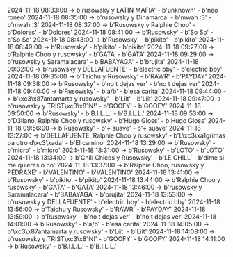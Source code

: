 2024-11-18 08:33:00 -> b'rusowsky y LATIN MAFIA' - b'unknown' - b'neo roneo'
2024-11-18 08:35:00 -> b'rusowsky y Dinamarca' - b'mwah :3' - b'mwah :3'
2024-11-18 08:37:00 -> b'Rusowsky y Ralphie Choo' - b'Dolores' - b'Dolores'
2024-11-18 08:41:00 -> b'Rusowsky' - b'So So' - b'So So'
2024-11-18 08:43:00 -> b'Rusowsky' - b'pikito' - b'pikito'
2024-11-18 08:49:00 -> b'Rusowsky' - b'pikito' - b'pikito'
2024-11-18 09:27:00 -> b'Ralphie Choo y rusowsky' - b'GATA' - b'GATA'
2024-11-18 09:29:00 -> b'rusowsky y Saramalacara' - b'BABAYAGA' - b'brujita'
2024-11-18 09:32:00 -> b'rusowsky y DELLAFUENTE' - b'electric bby' - b'electric bby'
2024-11-18 09:35:00 -> b'Taichu y Rusowsky' - b'RAWR' - b'PAYDAY'
2024-11-18 09:38:00 -> b'Rusowsky' - b'no t dejas ver' - b'no t dejas ver'
2024-11-18 09:40:00 -> b'Rusowsky' - b'a/b' - b'esa carita'
2024-11-18 09:44:00 -> b'\xc3\x87antamarta y rusowsky' - b'Liit' - b'Liit'
2024-11-18 09:47:00 -> b'rusowsky y TRIST\xc3\x81N!' - b'GOOFY' - b'GOOFY'
2024-11-18 09:50:00 -> b'Rusowsky' - b'B.I.L.L.' - b'B.I.L.L.'
2024-11-18 09:53:00 -> b'D3llano, Ralphie Choo y rusowsky' - b'Hugo Gloss' - b'Hugo Gloss'
2024-11-18 09:56:00 -> b'Rusowsky' - b'+ suave' - b'+ suave'
2024-11-18 13:27:00 -> b'DELLAFUENTE, Ralphie Choo y rusowsky' - b'L\xc3\xa1grimas pa otro d\xc3\xada' - b'El camino'
2024-11-18 13:29:00 -> b'Rusowsky' - b'micro' - b'micro'
2024-11-18 13:31:00 -> b'Rusowsky' - b'LOTO' - b'LOTO'
2024-11-18 13:34:00 -> b'Chill Chicos y Rusowsky' - b'LE CHILL' - b'dime si me quieres o no'
2024-11-18 13:37:00 -> b'Ralphie Choo, rusowsky y PEDRAXE' - b'VALENTINO' - b'VALENTINO'
2024-11-18 13:41:00 -> b'Rusowsky' - b'pikito' - b'pikito'
2024-11-18 13:44:00 -> b'Ralphie Choo y rusowsky' - b'GATA' - b'GATA'
2024-11-18 13:46:00 -> b'rusowsky y Saramalacara' - b'BABAYAGA' - b'brujita'
2024-11-18 13:53:00 -> b'rusowsky y DELLAFUENTE' - b'electric bby' - b'electric bby'
2024-11-18 13:56:00 -> b'Taichu y Rusowsky' - b'RAWR' - b'PAYDAY'
2024-11-18 13:59:00 -> b'Rusowsky' - b'no t dejas ver' - b'no t dejas ver'
2024-11-18 14:01:00 -> b'Rusowsky' - b'a/b' - b'esa carita'
2024-11-18 14:05:00 -> b'\xc3\x87antamarta y rusowsky' - b'Liit' - b'Liit'
2024-11-18 14:08:00 -> b'rusowsky y TRIST\xc3\x81N!' - b'GOOFY' - b'GOOFY'
2024-11-18 14:11:00 -> b'Rusowsky' - b'B.I.L.L.' - b'B.I.L.L.'
